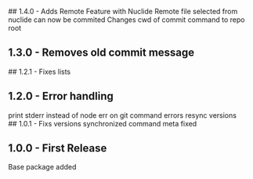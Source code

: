 ## 1.4.0 - Adds Remote Feature with Nuclide
Remote file selected from nuclide can now be commited
Changes cwd of commit command to repo root
## 1.3.0 - Removes old commit message
## 1.2.1 - Fixes lists
## 1.2.0 - Error handling
print stderr instead of node err on git command errors
resync versions
## 1.0.1 - Fixs
versions synchronized
command meta fixed
## 1.0.0 - First Release
Base package added
